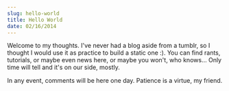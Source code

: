 ```yaml
---
slug: hello-world
title: Hello World
date: 02/16/2014
---
```


Welcome to my thoughts. I've never had a blog aside from a tumblr, so I thought I would use it as practice to build a static one :). You can find rants, tutorials, or maybe even news here, or maybe you won't, who knows... Only time will tell and it's on our side, mostly.

In any event, comments will be here one day. Patience is a virtue, my friend.
